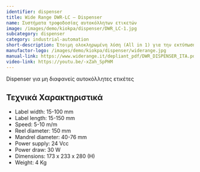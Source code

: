 ```yaml
---
identifier: dispenser
title: Wide Range DWR-LC – Dispenser
name: Συστήματα τροφοδοσίας αυτοκόλλητων ετικετών
image: /images/demo/kiokpa/dispenser/DWR_LC-1.jpg
subcategory: dispenser
category: industrial-automation
short-description: Έτοιμη ολοκληρωμένη λύση (All in 1) για την εκτύπωση, αναγνώριση, επικαιροποίηση ή απόρριψη της εκτυπωμένης συσκευασίας.
manufactor-logo: /images/demo/kiokpa/dispenser/widerange.jpg
manual-link: https://www.widerange.it/depliant_pdf/DWR_DISPENSER_ITA.pdf
video-link: https://youtu.be/-xZah_SpPHM 
---
```





Dispenser  για μη διαφανείς αυτοκόλλητες ετικέτες

Τεχνικά Χαρακτηριστικά
---
* Label width:   15-100 mm
* Label length:  15-150 mm
* Speed:   5-10 m/m
* Reel diameter:    150 mm
* Mandrel diameter:    40-76 mm
* Power supply:  24 Vcc
* Power draw:    30 W
* Dimensions:    173 x 233 x 280 (H)
* Weight:  4 Kg
  